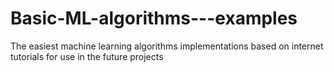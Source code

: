 # Basic-ML-algorithms---examples

The easiest machine learning algorithms implementations based on internet tutorials for use in the future projects
